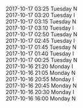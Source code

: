2017-10-17 03:25 Tuesday  N  
2017-10-17 03:20 Tuesday  I  
2017-10-17 03:15 Tuesday  N  
2017-10-17 03:10 Tuesday  I  
2017-10-17 02:50 Tuesday  N  
2017-10-17 02:45 Tuesday  I  
2017-10-17 01:45 Tuesday  N  
2017-10-17 01:40 Tuesday  I  
2017-10-17 00:25 Tuesday  N  
2017-10-16 21:20 Monday  I  
2017-10-16 21:05 Monday  N  
2017-10-16 20:55 Monday  I  
2017-10-16 20:45 Monday  N  
2017-10-16 20:30 Monday  I  
2017-10-16 16:00 Monday  N  
